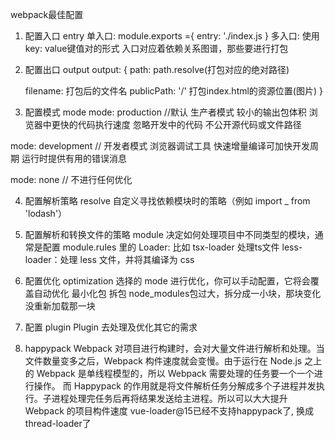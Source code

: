 webpack最佳配置

1. 配置入口 entry
  单入口: module.exports ={
    entry: './index.js
  }
  多入口: 使用key: value键值对的形式
  入口对应着依赖关系图谱，那些要进行打包

  <!-- 动态配置入口文件: 写成函数的形式 --> 

2. 配置出口 output
  output: {
    path: path.resolve(打包对应的绝对路径)

    filename: 打包后的文件名
    publicPath: '/' 打包index.html的资源位置(图片)
  }

3. 配置模式 mode
  mode: production //默认 生产者模式
  较小的输出包体积
  浏览器中更快的代码执行速度
  忽略开发中的代码
  不公开源代码或文件路径
  <!-- 易于使用的输出资产 -->

  mode: development // 开发者模式
  浏览器调试工具
  快速增量编译可加快开发周期
  运行时提供有用的错误消息

  mode: none // 不进行任何优化

4. 配置解析策略 resolve
  自定义寻找依赖模块时的策略（例如 import _ from 'lodash'）

5. 配置解析和转换文件的策略 module
  决定如何处理项目中不同类型的模块，通常是配置 module.rules 里的 Loader:
  比如 tsx-loader 处理ts文件
  less-loader：处理 less 文件，并将其编译为 css

6. 配置优化 optimization
  选择的 mode 进行优化，你可以手动配置，它将会覆盖自动优化
  最小化包
  拆包
  node_modules包过大，拆分成一小块，那块变化没重新加载那一块

7. 配置 plugin
  Plugin 去处理及优化其它的需求

8. happypack
Webpack 对项目进行构建时，会对大量文件进行解析和处理。当文件数量变多之后，Webpack 构件速度就会变慢。由于运行在 Node.js 之上的 Webpack 是单线程模型的，所以 Webpack 需要处理的任务要一个一个进行操作。
而 Happypack 的作用就是将文件解析任务分解成多个子进程并发执行。子进程处理完任务后再将结果发送给主进程。所以可以大大提升 Webpack 的项目构件速度
vue-loader@15已经不支持happypack了, 换成thread-loader了